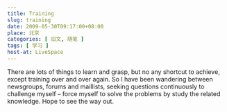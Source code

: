 ```yaml
---
title: Training
slug: training
date: 2009-05-30T09:17:00+08:00
place: 北京
categories: [ 旧文, 随笔 ]
tags: [ 学习 ]
host-at: LiveSpace
---
```

There are lots of things to learn and grasp, but no any shortcut to achieve, except training over and over again. So I have been wandering between newsgroups, forums and maillists, seeking questions continuously to challenge myself – force myself to solve the problems by study the related knowledge. Hope to see the way out.
